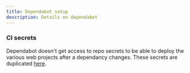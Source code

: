 ```yaml
---
title: Dependabot setup
description: Details on dependabot
---
```


### CI secrets

Dependabot doesn't get access to repo secrets to be able to deploy the various web projects after a dependancy changes. These secrets are duplicated [here](https://github.com/NigelBreslaw/guardian-ghost/settings/secrets/dependabot).


